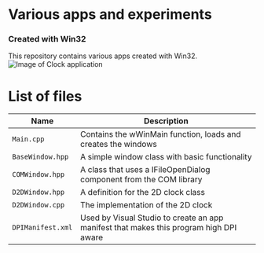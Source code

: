 # Various apps and experiments
### Created with Win32
 This repository contains various apps created with Win32.
 ![Image of Clock application](http://i.imgur.com/ccGzc8v.png)
 
# List of files
|Name | Description|
------------ | -------------
| `Main.cpp` | Contains the wWinMain function, loads and creates the windows |
|  `BaseWindow.hpp` | A simple window class with basic functionality |
| `COMWindow.hpp` | A class that uses a IFileOpenDialog component from the COM library |
| `D2DWindow.hpp` | A definition for the 2D clock class |
| `D2DWindow.cpp` | The implementation of the 2D clock |
| `DPIManifest.xml` | Used by Visual Studio to create an app manifest that makes this program high DPI aware |
